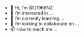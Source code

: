 - 👋 Hi, I’m @D1966NZ
- 👀 I’m interested in ...
- 🌱 I’m currently learning ...
- 💞️ I’m looking to collaborate on ...
- 📫 How to reach me ...

<!---
D1966NZ/D1966NZ is a ✨ special ✨ repository because its `README.md` (this file) appears on your GitHub profile.
You can click the Preview link to take a look at your changes.
--->
